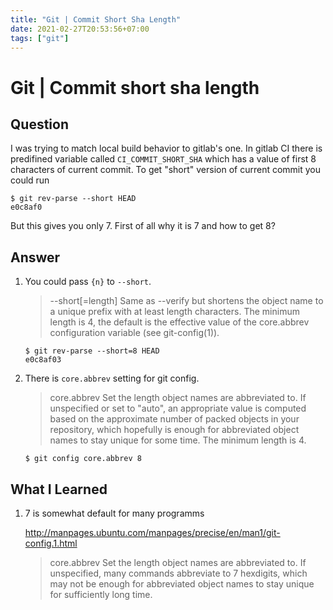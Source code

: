 ```yaml
---
title: "Git | Commit Short Sha Length"
date: 2021-02-27T20:53:56+07:00
tags: ["git"]
---
```


# Git | Commit short sha length

## Question

I was trying to match local build behavior to gitlab's one. In gitlab CI there is predifined variable called `CI_COMMIT_SHORT_SHA` which has a value of first 8 characters of current commit. To get "short" version of current commit you could run

```console
$ git rev-parse --short HEAD
e0c8af0
```

But this gives you only 7. First of all why it is 7 and how to get 8?

## Answer

1. You could pass `{n}` to `--short`.

    > --short[=length]
    > Same as --verify but shortens the object name to a unique prefix with at least length characters. The minimum length is 4, the default is the
    > effective value of the core.abbrev configuration variable (see git-config(1)).

    ```console
    $ git rev-parse --short=8 HEAD
    e0c8af03
    ```

1. There is `core.abbrev` setting for git config.

    > core.abbrev
    > Set the length object names are abbreviated to. If unspecified or set to "auto", an appropriate value is computed based on the approximate number
    > of packed objects in your repository, which hopefully is enough for abbreviated object names to stay unique for some time. The minimum length is 4.

    ```console
    $ git config core.abbrev 8
    ```

## What I Learned

1. 7 is somewhat default for many programms

    http://manpages.ubuntu.com/manpages/precise/en/man1/git-config.1.html

    > core.abbrev
    > Set the length object names are abbreviated to. If unspecified, many commands
    > abbreviate to 7 hexdigits, which may not be enough for abbreviated object names to
    > stay unique for sufficiently long time.
